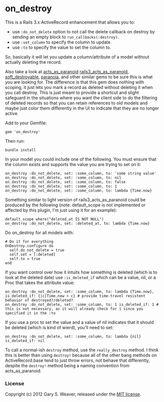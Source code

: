 on_destroy
=====

This is a Rails 3.x ActiveRecord enhancement that allows you to:
* use `:do_not_delete` option to not call the delete callback on destroy by sending an empty block to `run_callbacks(:destroy)`.
* use `:set_column` to specify the column to update.
* use `:to` to specify the value to set the column to.

So, basically it will let you update a column/attribute of a model without actually deleting the record.

Also take a look at [acts_as_paranoid][acts_as_paranoid] [rails3_acts_as_paranoid][rails3_acts_as_paranoid], [soft_destroyable][soft_destroyable], [paranoia][paranoia], and other similar gems to be sure this is what you are looking for. The difference is that this gem does nothing with scoping, it just lets you mark a record as deleted without deleting it when you call destroy. This is just meant to provide a shortcut and slight safeguard in the situations where you want the client side to do the filtering of deleted records so that you can retain references to old models and maybe just color them differently in the UI to indicate that they are no longer active.

Add to your Gemfile:

    gem 'on_destroy'

Then run:

    bundle install

In your model you could include one of the following. You must ensure that the column exists and supports the value you are trying to set on it:

    on_destroy :do_not_delete, set: :some_column, to: 'some string value'
    on_destroy :do_not_delete, set: :some_column, to: nil
    on_destroy :do_not_delete, set: :some_column, to: false
    on_destroy :do_not_delete, set: :some_column, to: 1
    on_destroy :do_not_delete, set: :some_column, to: lambda {Time.now}

Something similar to light version of rails3_acts_as_paranoid could be produced by the following (note: default_scope is not implemented or affected by this plugin, I'm just using it for an example):

    default_scope where("deleted_at IS NOT NULL")
    on_destroy :do_not_delete, set: :deleted_at, to: lambda {Time.now}

Do on_destroy for all models with:

    # Do it for everything
    OnDestroy.configure do
      self.do_not_delete = true
      self.set = [:deleted]
      self.to = true
    end

If you want control over how it intuits how something is deleted (which is to look at the deleted date) use `:is_deleted_if` which can be a value, nil, or a Proc that takes the attribute value:

    on_destroy :do_not_delete, set: :some_column, to: lambda {Time.now}, is_deleted_if: {|c|Time.now > c} # provide time-travel resistent behavior of destroyed?/deleted?
    on_destroy :do_not_delete, set: :some_column, to: 1 is_deleted_if: 1 # this is not necessary, as it will already check for 1 since you specified it in the :to

If you use a proc to set the value and a value of nil indicates that it should be deleted (which is kind of wierd), you'll need to set:

    on_destroy :do_not_delete, set: :some_column, to: lambda {nil} is_deleted_if: nil

To call a normal-ish `destroy` method, use the `really_destroy` method. I think this is better than using `destroy!` because all of the other bang methods on ActiveRecord.base tend to just throw errors, not behave that differently, despite the `destroy!` method being a naming convention from acts_as_paranoid.

### License

Copyright (c) 2012 Gary S. Weaver, released under the [MIT license][lic].

[paranoia]: https://github.com/radar/paranoia
[soft_destroyable]: https://github.com/rockrep/soft_destroyable
[acts_as_paranoid]: http://github.com/technoweenie/acts_as_paranoid
[rails3_acts_as_paranoid]: https://github.com/goncalossilva/rails3_acts_as_paranoid
[lic]: http://github.com/garysweaver/on_destroy/blob/master/LICENSE
